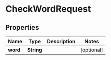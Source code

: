 
# CheckWordRequest

## Properties
Name | Type | Description | Notes
------------ | ------------- | ------------- | -------------
**word** | **String** |  |  [optional]



